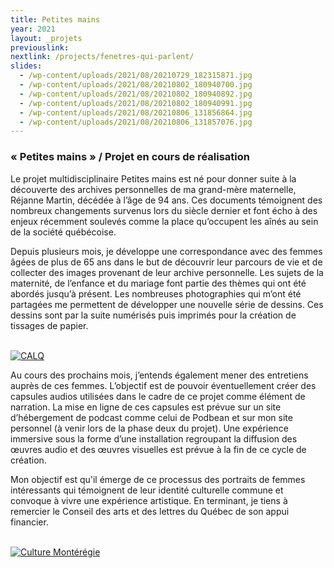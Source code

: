 ```yaml
---
title: Petites mains
year: 2021
layout: _projets
previouslink:
nextlink: /projects/fenetres-qui-parlent/
slides:
  - /wp-content/uploads/2021/08/20210729_182315871.jpg
  - /wp-content/uploads/2021/08/20210802_180940700.jpg
  - /wp-content/uploads/2021/08/20210802_180940892.jpg
  - /wp-content/uploads/2021/08/20210802_180940991.jpg
  - /wp-content/uploads/2021/08/20210806_131856864.jpg
  - /wp-content/uploads/2021/08/20210806_131857076.jpg
---
```


<h3> « Petites mains » / Projet en cours de réalisation</h3>
<div class="one_half">
<p>Le projet multidisciplinaire Petites mains est né pour donner suite à la découverte des archives personnelles de ma grand-mère maternelle, Réjanne Martin, décédée à l’âge de 94 ans. Ces documents témoignent des nombreux changements survenus lors du siècle dernier et font écho à des enjeux récemment soulevés comme la place qu’occupent les aînés au sein de la société québécoise.</p>

<p>Depuis plusieurs mois, je développe une correspondance avec des femmes âgées de plus de 65 ans dans le but de découvrir leur parcours de vie et de collecter des images provenant de leur archive personnelle. Les sujets de la maternité, de l’enfance et du mariage font partie des thèmes qui ont été abordés jusqu’à présent. Les nombreuses photographies qui m’ont été partagées me permettent de développer une nouvelle série de dessins. Ces dessins sont par la suite numérisés puis imprimés pour la création de tissages de papier.</p>
<br/>
<a href="https://www.calq.gouv.qc.ca" target="_blank"><img src="/wp-content/uploads/2021/03/calq_logo.jpg" alt="CALQ" title="CALQ"/></a>
</div>
<div class="one_half last">
<p>Au cours des prochains mois, j’entends également mener des entretiens auprès de ces femmes. L’objectif est de pouvoir éventuellement créer des capsules audios utilisées dans le cadre de ce projet comme élément de narration. La mise en ligne de ces capsules est prévue sur un site d’hébergement de podcast comme celui de Podbean et sur mon site personnel (à venir lors de la phase deux du projet). Une expérience immersive sous la forme d’une installation regroupant la diffusion des œuvres audio et des œuvres visuelles est prévue à la fin de ce cycle de création.</p>

<p>Mon objectif est qu'il émerge de ce processus des portraits de femmes intéressants qui témoignent de leur identité culturelle commune et convoque à vivre une expérience artistique. En terminant, je tiens à remercier le Conseil des arts et des lettres du Québec de son appui financier.</p>
<br/>
<a href="https://culturemonteregie.qc.ca/" target="_blank"><img src="/wp-content/uploads/2021/03/culture_monteregie_couleur_Modif.png" alt="Culture Montérégie" title="Culture Montérégie"/></a>
</div>

